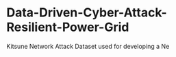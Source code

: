 # Data-Driven-Cyber-Attack-Resilient-Power-Grid
Kitsune Network Attack Dataset used for developing a Ne
